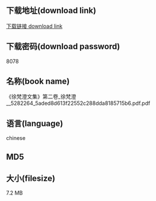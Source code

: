 ## 下载地址(download link)
[下载链接 download link](https://tutu365.netlify.app/?s=%E3%80%8A%E5%BE%90%E6%A2%B5%E6%BE%84%E6%96%87%E9%9B%86%E3%80%8B%E7%AC%AC%E4%BA%8C%E5%8D%B7_%E5%BE%90%E6%A2%B5%E6%BE%84__5282264_5aded8d613f22552c288dda8185715b6.pdf)

## 下载密码(download password)
8078

## 名称(book name)
《徐梵澄文集》第二卷_徐梵澄__5282264_5aded8d613f22552c288dda8185715b6.pdf.pdf

## 语言(language)
chinese

## MD5


## 大小(filesize)
7.2 MB
